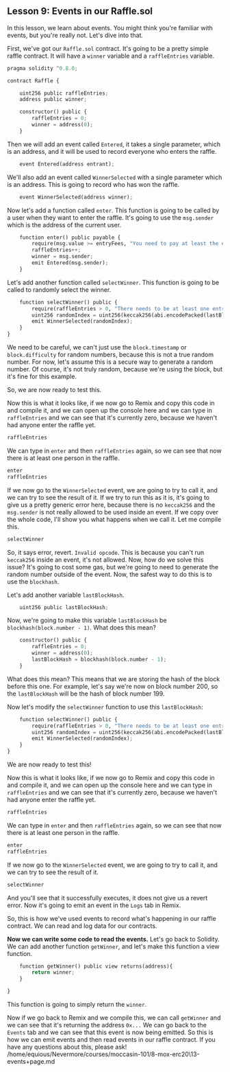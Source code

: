 ## Lesson 9: Events in our Raffle.sol

In this lesson, we learn about events. You might think you're familiar with events, but you're really not. Let's dive into that.

First, we've got our `Raffle.sol` contract. It's going to be a pretty simple raffle contract. It will have a `winner` variable and a `raffleEntries` variable.

```python
pragma solidity ^0.8.0;

contract Raffle {

    uint256 public raffleEntries;
    address public winner;

    constructor() public {
        raffleEntries = 0;
        winner = address(0);
    }

```

Then we will add an event called `Entered`, it takes a single parameter, which is an address, and it will be used to record everyone who enters the raffle.

```python
    event Entered(address entrant);

```

We'll also add an event called `WinnerSelected` with a single parameter which is an address. This is going to record who has won the raffle.

```python
    event WinnerSelected(address winner);

```

Now let's add a function called `enter`. This function is going to be called by a user when they want to enter the raffle. It's going to use the `msg.sender` which is the address of the current user.

```python
    function enter() public payable {
        require(msg.value >= entryFees, "You need to pay at least the entry fee to enter the raffle.");
        raffleEntries++;
        winner = msg.sender;
        emit Entered(msg.sender);
    }

```

Let's add another function called `selectWinner`. This function is going to be called to randomly select the winner.

```python
    function selectWinner() public {
        require(raffleEntries > 0, "There needs to be at least one entry in the raffle.");
        uint256 randomIndex = uint256(keccak256(abi.encodePacked(lastBlockHash, msg.sender, raffleEntries))) % raffleEntries;
        emit WinnerSelected(randomIndex);
    }
}
```

We need to be careful, we can't just use the `block.timestamp` or `block.difficulty` for random numbers, because this is not a true random number. For now, let's assume this is a secure way to generate a random number. Of course, it's not truly random, because we're using the block, but it's fine for this example.

So, we are now ready to test this.

Now this is what it looks like, if we now go to Remix and copy this code in and compile it, and we can open up the console here and we can type in `raffleEntries` and we can see that it's currently zero, because we haven't had anyone enter the raffle yet.

```bash
raffleEntries
```

We can type in `enter` and then `raffleEntries` again, so we can see that now there is at least one person in the raffle.

```bash
enter
raffleEntries
```

If we now go to the `WinnerSelected` event, we are going to try to call it, and we can try to see the result of it. If we try to run this as it is, it's going to give us a pretty generic error here, because there is no `keccak256` and the `msg.sender` is not really allowed to be used inside an event. If we copy over the whole code, I'll show you what happens when we call it. Let me compile this.

```bash
selectWinner
```

So, it says error, revert. `Invalid opcode`. This is because you can't run `keccak256` inside an event, it's not allowed. Now, how do we solve this issue? It's going to cost some gas, but we're going to need to generate the random number outside of the event. Now, the safest way to do this is to use the `blockhash`.

Let's add another variable `lastBlockHash`.

```python
    uint256 public lastBlockHash;

```

Now, we're going to make this variable `lastBlockHash` be `blockhash(block.number - 1)`. What does this mean?

```python
    constructor() public {
        raffleEntries = 0;
        winner = address(0);
        lastBlockHash = blockhash(block.number - 1);
    }

```

What does this mean? This means that we are storing the hash of the block before this one. For example, let's say we're now on block number 200, so the `lastBlockHash` will be the hash of block number 199.

Now let's modify the `selectWinner` function to use this `lastBlockHash`:

```python
    function selectWinner() public {
        require(raffleEntries > 0, "There needs to be at least one entry in the raffle.");
        uint256 randomIndex = uint256(keccak256(abi.encodePacked(lastBlockHash, msg.sender, raffleEntries))) % raffleEntries;
        emit WinnerSelected(randomIndex);
    }
}
```

We are now ready to test this!

Now this is what it looks like, if we now go to Remix and copy this code in and compile it, and we can open up the console here and we can type in `raffleEntries` and we can see that it's currently zero, because we haven't had anyone enter the raffle yet.

```bash
raffleEntries
```

We can type in `enter` and then `raffleEntries` again, so we can see that now there is at least one person in the raffle.

```bash
enter
raffleEntries
```

If we now go to the `WinnerSelected` event, we are going to try to call it, and we can try to see the result of it.

```bash
selectWinner
```

And you'll see that it successfully executes, it does not give us a revert error. Now it's going to emit an event in the `Logs` tab in Remix.

So, this is how we've used events to record what's happening in our raffle contract. We can read and log data for our contracts.

**Now we can write some code to read the events.** Let's go back to Solidity. We can add another function `getWinner`, and let's make this function a view function.

```python
    function getWinner() public view returns(address){
        return winner;
    }

}
```

This function is going to simply return the `winner`.

Now if we go back to Remix and we compile this, we can call `getWinner` and we can see that it's returning the address `0x...` We can go back to the `Events` tab and we can see that this event is now being emitted. So this is how we can emit events and then read events in our raffle contract. If you have any questions about this, please ask! /home/equious/Nevermore/courses/moccasin-101/8-mox-erc20\13-events\+page.md
